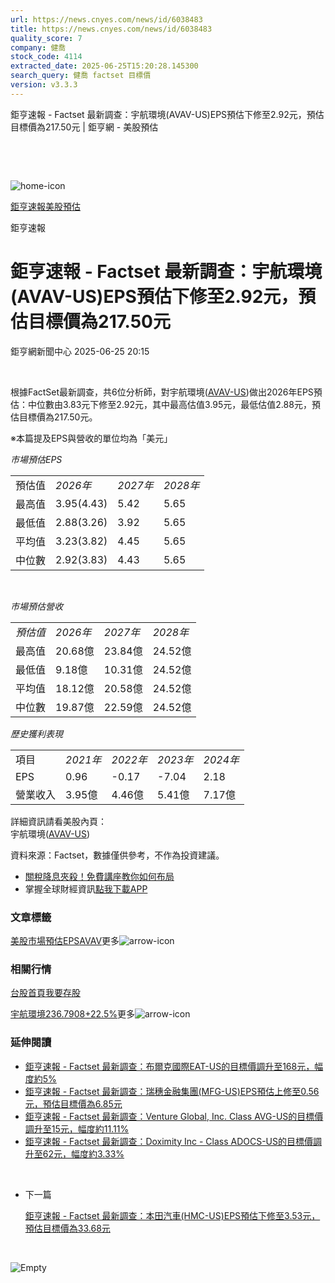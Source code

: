 ```yaml
---
url: https://news.cnyes.com/news/id/6038483
title: https://news.cnyes.com/news/id/6038483
quality_score: 7
company: 健喬
stock_code: 4114
extracted_date: 2025-06-25T15:20:28.145300
search_query: 健喬 factset 目標價
version: v3.3.3
---
```


鉅亨速報 - Factset 最新調查：宇航環境(AVAV-US)EPS預估下修至2.92元，預估目標價為217.50元 | 鉅亨網 - 美股預估

‌

‌

![home-icon](/assets/icons/breadCrumb/symbol-icon-home.svg)

[鉅亨速報](/news/cat/anue_live)[美股預估](/news/cat/us_forecast)

鉅亨速報

# 鉅亨速報 - Factset 最新調查：宇航環境(AVAV-US)EPS預估下修至2.92元，預估目標價為217.50元

鉅亨網新聞中心 2025-06-25 20:15

‌

根據FactSet最新調查，共6位分析師，對宇航環境([AVAV-US](https://invest.cnyes.com/usstock/detail/AVAV))做出2026年EPS預估：中位數由3.83元下修至2.92元，其中最高估值3.95元，最低估值2.88元，預估目標價為217.50元。

※本篇提及EPS與營收的單位均為「美元」

*市場預估EPS*

|  |  |  |  |
| --- | --- | --- | --- |
| 預估值 | *2026年* | *2027年* | *2028年* |
| 最高值 | 3.95(4.43) | 5.42 | 5.65 |
| 最低值 | 2.88(3.26) | 3.92 | 5.65 |
| 平均值 | 3.23(3.82) | 4.45 | 5.65 |
| 中位數 | 2.92(3.83) | 4.43 | 5.65 |

‌

*市場預估營收*

|  |  |  |  |
| --- | --- | --- | --- |
| *預估值* | *2026年* | *2027年* | *2028年* |
| 最高值 | 20.68億 | 23.84億 | 24.52億 |
| 最低值 | 9.18億 | 10.31億 | 24.52億 |
| 平均值 | 18.12億 | 20.58億 | 24.52億 |
| 中位數 | 19.87億 | 22.59億 | 24.52億 |

*歷史獲利表現*

|  |  |  |  |  |
| --- | --- | --- | --- | --- |
| 項目 | *2021年* | *2022年* | *2023年* | *2024年* |
| EPS | 0.96 | -0.17 | -7.04 | 2.18 |
| 營業收入 | 3.95億 | 4.46億 | 5.41億 | 7.17億 |

詳細資訊請看美股內頁：  
宇航環境([AVAV-US](https://invest.cnyes.com/usstock/detail/AVAV))

資料來源：Factset，數據僅供參考，不作為投資建議。

* [關稅降息夾殺！免費講座教你如何布局](https://events.cnyes.com/rsc2025H2-35584?utm_source=anue&utm_medium=usstocks_end)
* 掌握全球財經資訊[點我下載APP](http://www.cnyes.com/app/?utm_source=mweb&utm_medium=HamMenuBanner&utm_campaign=fixed&utm_content=entr)

### 文章標籤

[美股](https://news.cnyes.com/tag/美股 "美股")[市場預估](https://news.cnyes.com/tag/市場預估 "市場預估")[EPS](https://news.cnyes.com/tag/EPS "EPS")[AVAV](https://news.cnyes.com/tag/AVAV "AVAV")更多![arrow-icon](/assets/icons/arrows/arrow-down.svg)

### 相關行情

[台股首頁](https://www.cnyes.com/twstock)[我要存股](https://supr.link/8OHaU)

[宇航環境236.7908+22.5%](https://invest.cnyes.com/usstock/detail/AVAV)更多![arrow-icon](/assets/icons/arrows/arrow-down.svg)

### 延伸閱讀

* [鉅亨速報 - Factset 最新調查：布爾克國際EAT-US的目標價調升至168元，幅度約5%](/news/id/6038573)
* [鉅亨速報 - Factset 最新調查：瑞穗金融集團(MFG-US)EPS預估上修至0.56元，預估目標價為6.85元](/news/id/6038572)
* [鉅亨速報 - Factset 最新調查：Venture Global, Inc. Class AVG-US的目標價調升至15元，幅度約11.11%](/news/id/6038571)
* [鉅亨速報 - Factset 最新調查：Doximity Inc - Class ADOCS-US的目標價調升至62元，幅度約3.33%](/news/id/6038570)

‌

* 下一篇

  [鉅亨速報 - Factset 最新調查：本田汽車(HMC-US)EPS預估下修至3.53元，預估目標價為33.68元](/news/id/6036876)

‌

![Empty](/assets/icons/skeleton/empty-image.svg)

‌